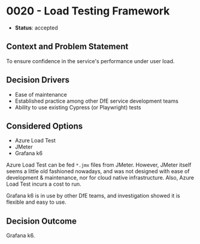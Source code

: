 # 0020 - Load Testing Framework

* **Status**: accepted

## Context and Problem Statement

To ensure confidence in the service's performance under user load.

## Decision Drivers

* Ease of maintenance
* Established practice among other DfE service development teams
* Ability to use existing Cypress (or Playwright) tests

## Considered Options

* Azure Load Test
* JMeter
* Grafana k6

Azure Load Test can be fed `*.jmx` files from JMeter. However, JMeter itself seems a little
old fashioned nowadays, and was not designed with ease of development & maintenance, nor
for cloud native infrastructure. Also, Azure Load Test incurs a cost to run.

Grafana k6 is in use by other DfE teams, and investigation showed it is flexible
and easy to use.

## Decision Outcome

Grafana k6.
